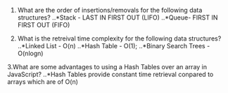 1. What are the order of insertions/removals for the following data structures?
..*Stack - LAST IN FIRST OUT (LIFO)
..*Queue- FIRST IN FIRST OUT (FIFO)

2. What is the retreival time complexity for the following data structures?
..*Linked List - O(n)
..*Hash Table - O(1);
..*Binary Search Trees - O(nlogn)


3.What are some advantages to using a Hash Tables over an array in JavaScript?
..*Hash Tables provide constant time retrieval conpared to arrays which are of O(n)

